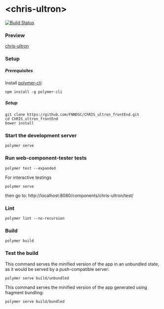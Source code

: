 # \<chris-ultron\>

[![Build Status](https://travis-ci.org/FNNDSC/ChRIS_ultron_frontEnd.svg?branch=polymer-cli)](https://travis-ci.org/FNNDSC/ChRIS_ultron_frontEnd)

### Preview

[chris-ultron](https://chris-ultron.babymri.org)

### Setup

##### Prerequisites

Install [polymer-cli](https://github.com/Polymer/polymer-cli):

    npm install -g polymer-cli

##### Setup

    git clone https://github.com/FNNDSC/ChRIS_ultron_frontEnd.git
    cd ChRIS_ultron_frontEnd
    bower install

### Start the development server

    polymer serve

### Run web-component-tester tests

    polymer test --expanded

For interactive testings

    polymer serve

then go to: http://localhost:8080/components/chris-ultron/test/

### Lint

    polymer lint --no-recursion

### Build

    polymer build

### Test the build

This command serves the minified version of the app in an unbundled state, as it would be served by a push-compatible server:

    polymer serve build/unbundled
    
This command serves the minified version of the app generated using fragment bundling:

    polymer serve build/bundled
